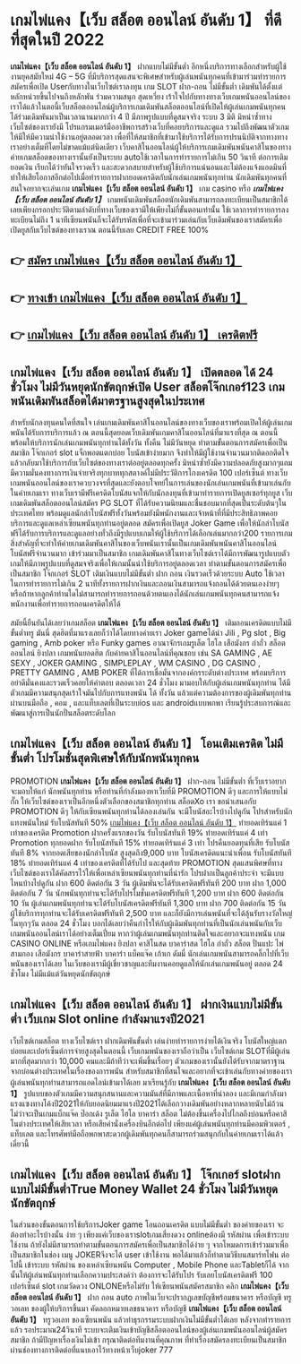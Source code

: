 # เกมไพ่แคง【เว็บ สล็อต ออนไลน์ อันดับ 1】  ที่ดีที่สุดในปี 2022

**เกมไพ่แคง【เว็บ สล็อต ออนไลน์ อันดับ 1】** ฝากแบบไม่มีขั้นต่ำ  อีกหนึ่งบริการทางเลือกสำหรับผู้ใช้งานยุคสมัยใหม่ 4G – 5G ที่มีบริการสุดแสนจะพิเศษสำหรับผู้เล่นพนันทุกคนที่เข้ามาร่วมทำรายการสมัครเพื่อเปิด Userกับทางในเว็บไซต์เราลงทุน เกม SLOT  ฝาก-ถอน ไม่มีขั้นต่ำ เดิมพันได้ตั้งแต่ หลักหน่วยขึ้นไปจนถึงหลักพัน ร่วมความสนุก สุดเหวี่ยง เร้าใจไปกับทางทางเว็บเกมพนันออนไลน์ของเราได้แล้วในตอนี้เว็บสล็อตออนไลน์ผู้บริการเกมเดิมพันสล็อตออนไลน์ที่เปิดให้ผู้เล่นเกมพนันทุกคนได้ร่วมเดิมพันมาเป็นเวลานานมากกว่า 4 ปี มีภาพรูปแบบที่ดูสมจจริง ระบบ 3 มิติ
มิหนำซ้ำทางเว็บไซต์ของเรายังมี โปรแกรมเมอร์มืออาชีพการสร้างเว็บที่คอยบริการและดูแล  รวมไปถึงพัฒนาตัวเกมให้มีให้มีความน่าใช้งานอยู่ตลอดเวลา เพื่อที่ให้สมาชิกที่เข้ามาใช้บริการได้รับการปรนนิบัติจากทางทางเราอย่างเต็มที่โดยไม่ขาดแม้แต่นิดเดียว เว็บคาสิโนออนไลน์ผู้ให้บริการเกมเดิมพันพนันคาสิโนของทางค่ายเกมสล็อตของทางเรานั้นยังเป็นระบบ autoใช้เวลาในการทำรายการไม่เกิน 50 วินาที ต่อการเติมยอดเงิน เรียกได้ว่าทันใจรวดเร็ว และสะดวกสบายสำหรับผู้ใช้บริการแน่นอนและไม่ต้องแจ้งแอดมินที่ทำให้เสียโอกาสอีกต่อไปเมื่อทำรายการฝากยอดเครดิตกับนักเล่นเกมพนันทุกท่าน
นักเดิมพันทุกคนที่สนใจอยากจะเล่นเกม **เกมไพ่แคง【เว็บ สล็อต ออนไลน์ อันดับ 1】** เกม casino  หรือ ***เกมไพ่แคง【เว็บ สล็อต ออนไลน์ อันดับ 1】*** เกมพนันเดิมพันสล็อตนักเดิมพันสามารถลงทะเบียนเป็นสมาชิกได้เลยเพียงกรอกประวัติตามลำดับที่ทางเว็บของเรามีให้เพียงไม่กี่ขั้นตอนเท่านั้น ใช้เวลาการทำรายการลงทะเบียนไม่ถึง 1 นาทีเซียนพนันก็จะได้รับรหัสเพื่อที่จะเข้ามาร่วมเล่นกับเว็บเดิมพันของเราสมัครเพื่อเปิดยูสกับเว็บไซต์ของทางเราณ ตอนนี้รับเลย CREDIT FREE 100%

## 👉 [สมัคร เกมไพ่แคง【เว็บ สล็อต ออนไลน์ อันดับ 1】](https://archa888.com/)
## 👉 [ทางเข้า เกมไพ่แคง【เว็บ สล็อต ออนไลน์ อันดับ 1】](https://archa888.com/)
## 👉 [เกมไพ่แคง【เว็บ สล็อต ออนไลน์ อันดับ 1】 เครดิตฟรี](https://archa888.com/)

## เกมไพ่แคง【เว็บ สล็อต ออนไลน์ อันดับ 1】 เปิดตลอด ได้ 24 ชั่วโมง ไม่มีวันหยุดนักขัตฤกษ์เปิด User สล็อตโจ๊กเกอร์123 เกมพนันเดิมพันสล็อตได้มาตรฐานสูงสุดในประเทศ

สำหรับนักลงทุนคนใดที่สนใจ เล่นเกมเดิมพันคาสิโนออนไลน์ของทางเว็บของเราพร้อมเปิดให้ผู้เล่นเกมพนันได้รับการบริการแล้ว ณ ตอนนี้สุดยอดเว็บเดิมพันเกมคาสิโนออนไลน์ที่มาแรงที่สุด ณ ตอนนี้ พร้อมให้บริการนักเล่นเกมพนันทุกท่านได้ทั้งวัน ทั้งคืน ไม่มีวันหยุด ทำตามขั้นตอนการสมัครเพื่อเป็นสมาชิก โจ๊กเกอร์ slot แจ็กพอตแตกบ่อย โบนัสเข้าง่ายมาก จึงทำให้มีผู้ใช้งานจำนวนมากติดอกติดใจแล้วกลับมาใช้บริการกับเว็บไซต์ของทางเราต่ออยู่ตลอดทุกครั้ง มิหนำซ้ำยังมีความปลอดภัยสูงมากๆแถมมีความมั่นคงทางการเงินจ่ายจริงทุกบาททุกสตางค์ไม่มีประวัติการโกงเครดิต 100 เปอร์เซ็นต์ ทางเว็บเกมพนันออนไลน์ของเราควบวงจรที่สุดและยังตอบโจทย์ในการเล่นของนักเล่นเกมพนันที่เข้ามาเล่นกับในค่ายเกมเรา
ทางเว็บเรามีฟรีเครดิตโบนัสแจกให้กับนักลงทุนที่เข้ามาทำรายการเปิดยูสเซอร์ทุกยูส เว็บเกมเดิมพันสล็อตออนไลน์สมัคร  PG SLOT ที่ได้รับความนิยมและชื่นชอบมากที่สุดเป็นระดับต้นๆในประเทศไทย พร้อมดูแลนักล่าโบนัสฟรีทั้งวันพร้อมยังมีพนักงานและเจ้าหน้าที่ที่มีประสิทธิภาพคอยบริการและดูแลเหล่าเซียนพนันทุกท่านอยู่ตลอด สมัครเพื่อเปิดยูส Joker Game เพื่อให้นักล่าโบนัสฟรีได้รับการบริการและดูแลอย่างทั่วถึงมีรูปแบบเกมให้ผู้ใช้บริการได้เลือกเล่นมากกว่า200 รายการเกม
สิ่งสำคัญที่จะทำให้ค่ายเกมเดิมพันคาสิโนของเว็บพนันเรานั้นเป็นเกมเดิมพันพนันคาสิโนออนไลน์โบนัสฟรีจำนวนมาก เข้าร่วมมาเป็นสมาชิก  เกมเดิมพันคาสิโนทางเว็บไซต์เราได้มีการพัฒนารูปแบบตัวเกมให้มีภาพรูปแบบที่ดูสมจจริงเพื่อให้เกมนั้นน่าใช้บริการอยู่ตลอดเวลา ทำตามขั้นตอนการสมัครเพื่อเป็นสมาชิก โจ๊กเกอร์ SLOT เติมเงินแบบไม่มีขั้นต่ำ ฝาก ถอน เงินรวดเร็วด้วยระบบ Auto ใช้เวลาในการทำรายการไม่เกิน 2 นาทีทั้งรายการฝากเงินและถอนเงินสามารถแจ้งถอนได้ด้วยตนเองง่ายๆ หรือถ้าหากลูกค้าท่านใดไม่สามารถทำรายการถอนด้วยตนเองได้นักเล่นเกมพนันทุกคนสามารถแจ้งพนักงานเพื่อทำรายการถอนเครดิตให้ได้

สมัยนี้ยืนยันได้เลยว่าเกมสล็อต **เกมไพ่แคง【เว็บ สล็อต ออนไลน์ อันดับ 1】** เติมถอนเครดิตแบบไม่มีขั้นต่ำทรู มันนี่ สุดฮิตที่มาแรงเลยก็ว่าได้โดยทางค่ายเรา Joker gameได้นำ  Jili , Pg slot , Big gaming , Amb poker หรือ Funky games อาณาจักรเกมรูเล็ต ไฮโล เสือมังกร กำถั่ว สล็อตออนไลน์ ยิงปลา เกมพนันยอดฮิต กับค่ายคาสิโนออนไลน์ที่คุณชอบ เช่น SA GAMING , AE SEXY , JOKER GAMING , SIMPLEPLAY , WM CASINO , DG CASINO , PRETTY GAMING , AMB POKER  ที่ได้การเชื่อมั่นจากองค์กรระดับต่างประเทศ พร้อมบริการอย่าดีมั่นคงและรวดเร็วคอยให้คำตอบ ตลอดเวลา 24 ชั่วโมง มามอบให้กับผู้เล่นเกมพนันทุกท่าน ได้มีตัวเกมมีความสนุกสุดเร้าใจมันไปกับการแทงพนัน ได้ ทั้งวัน แล้วแต่ความต้องการของผู้เดิมพันทุกท่านผ่านบนมือถือ , คอม , และแท็บเลตที่เป็นระบบios และ androidแบบพกพา เรียนรู้ประสบการณ์และพัฒนาสู่การเป็นนักปั่นสล็อตระดับโลก

## เกมไพ่แคง【เว็บ สล็อต ออนไลน์ อันดับ 1】 โอนเติมเครดิต ไม่มีขั้นต่ำ โปรโมชั่นสุดพิเศษให้กับนักพนันทุกคน

 PROMOTION  **เกมไพ่แคง【เว็บ สล็อต ออนไลน์ อันดับ 1】** ฝาก-ถอน ไม่มีขั้นต่ำ ที่เว็บเราอยากจะมอบให้แก่  นักพนันทุกท่าน หรือท่านที่กำลังมองหาเว็บที่มี  PROMOTION ดีๆ และการให้แบบไม่กั๊ก ให้เว็บไซต์ของเราเป็นอีกหนึ่งตัวเลือกของสมาชิกทุกท่าน สล็อตXo เรา ขอนำเสนอกับ PROMOTION ดีๆ ให้กับเซียนพนันทุกท่านได้ลองเล่นกัน จะมีโบนัสอะไรบ้างไปดูกัน
โปรสำหรับนักแทงพนันใหม่ รับโบนัสทันที 50% [เกมไพ่แคง【เว็บ สล็อต ออนไลน์ อันดับ 1】](https://archa888.com/) ทำยอดเทิร์นแค่ 1 เท่าของเครดิต
 Promotion ฝากครั้งแรกของวัน รับโบนัสทันที 19% ทำยอดเทิร์นแค่ 4 เท่า
 Promotion ทุกยอดฝาก รับโบนัสทันที 15% ทำยอดเทิร์นแค่ 3 เท่า
โปรคืนยอดทุนที่เสีย รับโบนัสทันที 8% จากยอดเสียของนักล่าโบนัส สูงสุดถึง9,000 บาท
โบนัสเครดิตแนะนำเพื่อน รับโบนัสทันที 18% ทำยอดเทิร์นแค่ 4 เท่าของเครดิตที่ได้รับไป
และสุดท้าย PROMOTION สุดแสนพิศษที่ทางเว็บไซต์ของเราได้คัดสรรไว้ให้เพื่อเหล่าเซียนพนันทุกท่านที่น่ารัก โปรฝากเป็นลูกค้าประจำ จะมีแบบไหนบ้างไปดูกัน
ฝาก 600 ติดต่อกัน 3 วัน ผู้เดิมพันจะได้รับเครดิตฟรีทันที 200 บาท
ฝาก 1,000 ติดต่อกัน 7 วัน นักพนันทุกท่านจะได้รับโปรโมชั่นเครดิตฟรีทันที 1,200 บาท
ฝาก 600 ติดต่อกัน 10 วัน ผู้เล่นเกมพนันทุกท่านจะได้รับโบนัสเครดิตฟรีทันที 1,300 บาท
ฝาก 700 ติดต่อกัน 15 วัน ผู้ใช้บริการทุกท่านจะได้รับเครดิตฟรีทันที 2,500 บาท
และก็ยังมีการเล่นพนันที่จะได้ลุ้นรับรางวัลใหญ่ในทุกๆวัน ตลอด 24 ชั่วโมง บอกได้เลยว่าคืนกำไรให้กับผู้เดิมพันทุกท่านที่เป็นนักเล่นพนันกับเว็บเกมพนันออนไลน์เราได้อย่างเต็มเปี่ยม หากว่าผู้เล่นเกมพนันทุกท่านติดใจและอยากจะแทงพนัน เกม CASINO ONLINE หรือเกมไพ่แคง  ยิงปลา คาสิโนสด บาคาร่าสด ไฮโล กำถั่ว สล็อต ปั่นแปะ ไพ่สามกอง เสือมังกร บาคาร่าสายฟ้า บาคาร่า แบ็คแจ๊ค เก้าเก ดัมมี่ นักเล่นเกมพนันสามารถคลิ๊กไปที่เว็บพนันของเราได้เลย ในเว็บของเรามีผู้เชี่ยวชาญและทีมงานคอยดูแลให้นักเล่นเกมพนันอยู่ ตลอด 24 ชั่วโมง ไม่มีแม้แต่วันหยุดนักขัตฤกษ์

## เกมไพ่แคง【เว็บ สล็อต ออนไลน์ อันดับ 1】 ฝากเงินแบบไม่มีขั้นต่ำ  เว็บเกม Slot online กำลังมาแรงปี2021

เว็บไซต์เกมสล็อต ทางเว็บไซต์เรา ฝากเดิมพันขั้นต่ำ เล่นง่ายทำรายการง่ายได้เงินจริง โบนัสใหญ่แตกบ่อยและเปอร์เซ็นต์การจ่ายสูงสุดในตอนนี้ เว็บเกมพนันของเราถือว่าเป็น เว็บไซต์เกม SLOTที่มีผู้เล่นมากที่สุดมากกว่า 10,000 คนและมีถ้าทีว่าจะเพิ่มขึ้นเรื่อยๆ ตัวเกมของเรานั้นยังได้รับจากมาตราฐานจากบ่อนต่างประเทศในเรื่องของการพนัน สำหรับสมาชิกที่สนใจและอยากที่จะเข้าเล่นกับทางค่ายของเรา ผู้เล่นพนันทุกท่านสามารถแอดไลน์เข้ามาได้เลย
	มาเรียนรู้กับ **เกมไพ่แคง【เว็บ สล็อต ออนไลน์ อันดับ 1】** รูปแบบของตัวเกมมีความสนุกสนานและความมันส์ที่มีภาพและเนื้อหาที่น่าลอง และมีเกมกำลังมาแรงแซงทางโค้งปี2021ให้กับยอดนิยมมาแรงปี2021ได้เลือกวางเดิมพันอย่างหลากหลายนับไม่ถ้วน  ไม่ว่าจะเป็นเกมแบ็กแจ๊ค ป๊อกเด้ง รูเล็ต ไฮโล บาคาร่า สล็อต ไม่ต้องขึ้นเครื่องไปไกลถึงบ่อนหรือคาสิโนต่างประเทศให้เสียเวลา หรือเสียค่านั่งเครื่องบินอีกต่อไป เพียงแค่ผู้เล่นพนันทุกท่านมีคอมพิวเตอร์ , แท็บเลต และโทรศัพท์มือถือพกพาสะดวกผู้เดิมพันทุกคนก็สามารถร่วมสนุกกับในค่ายเกมเราได้แล้วเดี๋ยวนี้

## เกมไพ่แคง【เว็บ สล็อต ออนไลน์ อันดับ 1】 โจ๊กเกอร์ slotฝากแบบไม่มีขั้นต่ำTrue Money Wallet 24 ชั่วโมง ไม่มีวันหยุดนักขัตฤกษ์

ในส่วนของขั้นตอนการใช้บริการJoker game โอนถอนเครดิต แบบไม่มีขั้นต่ำ ของค่ายของเรา จะต้องทำอะไรบ้างนั้น ง่าย ๆ เพียงแค่เว็บของเราslotเกมเสี่ยงดวง onlineต้องมี รหัสผ่าน เพื่อเข้าระบบใช้งาน ถ้ายังไม่มีสามารถทำตามขั้นตอนการสมัครเพื่อเป็นสมาชิกได้ง่าย ๆ จากโหมดการเข้าร่วมมาเพื่อเป็นสมาชิกในช่อง เมนู JOKERจึงจะได้ user เข้าใช้งาน พอได้มาแล้วก็ทำตามวิธีบนสมาร์ทโฟน ต่อไปนี้
เข้าระบบ รหัสผ่าน  ของเหล่าเซียนพนัน Computer , Mobile Phone และTabletก็ได้
จากนั้นให้ผู้เล่นพนันทุกท่านเลือกความประสงค์ว่า ต้องการจะได้รับโปร รับเลยโบนัสเครดิตฟรี 100 เปอร์เซ็นต์ slot เกมวัดดวง ONLONEหรือไม่รับ
ให้เซียนพนันสมัครสมาชิก คลิก **เกมไพ่แคง【เว็บ สล็อต ออนไลน์ อันดับ 1】** ฝาก ถอน auto ภาพในเว็บจะปรากฏเลขบัญชีพร้อมธนาคาร หรือบัญชี ทรู วอเลท ของผู้ให้บริการขึ้นมา
คัดลอกหมายเลขธนาคาร หรือบัญชี **เกมไพ่แคง【เว็บ สล็อต ออนไลน์ อันดับ 1】** ทรูวอเลท ของเซียนพนัน แล้วทำธุรกรรมระบบฝากเงินไม่มีขั้นต่ำได้เลย
หลังจากทำรายการแล้ว รอประมาณ24วินาที ระบบจะเติมเงินเข้าบัญชีสล็อตออนไลน์ของผู้เล่นเกมพนันออนไลน์ผู้สมัครสมาชิก
ถ้ามีปัญหาเรื่องเงินไม่เข้า กรุณาติดต่อทีมงานที่คุณภาพ ที่ทำเรื่องสมัครลงทะเบียนเป็นสมาชิกผ่านช่องทางการติดต่อที่แนบเอาไว้ทางหน้าเว็บjoker 777


